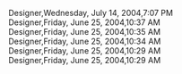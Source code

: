 ﻿Designer,Wednesday, July 14, 2004,7:07 PM  Designer,Friday, June 25, 2004,10:37 AM  Designer,Friday, June 25, 2004,10:35 AM  Designer,Friday, June 25, 2004,10:34 AM  Designer,Friday, June 25, 2004,10:29 AM  Designer,Friday, June 25, 2004,10:29 AM